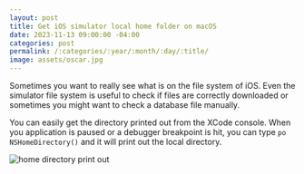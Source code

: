 ```yaml
---
layout: post
title: Get iOS simulator local home folder on macOS
date: 2023-11-13 09:00:00 -04:00
categories: post
permalink: /:categories/:year/:month/:day/:title/
image: assets/oscar.jpg
---
```


Sometimes you want to really see what is on the file system of iOS. Even the simulator file system is useful to check if files are correctly downloaded or sometimes you might want to check a database file manually.

You can easily get the directory printed out from the XCode console. When you application is paused or a debugger breakpoint is hit, you can type `po NSHomeDirectory()` and it will print out the local directory.

![home directory print out]({{site.url}}/assets/pohomedirectory.png "PO NSHomeDirectory")
